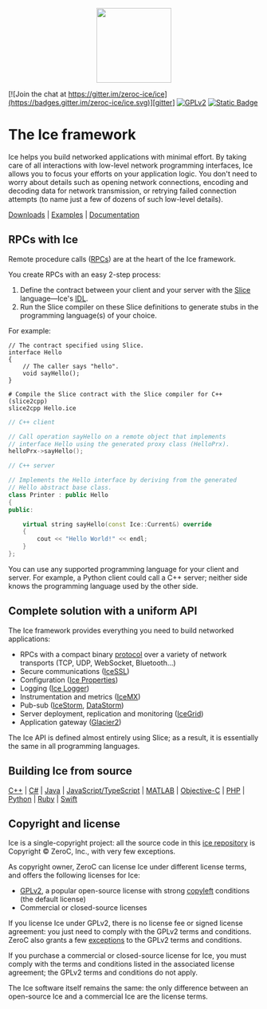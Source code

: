 <p align="center">
  <img src="https://raw.githubusercontent.com/zeroc-ice/ice/3.7/.github/assets/ice-banner.svg" height="150" width="150" />
</p>

[![Join the chat at https://gitter.im/zeroc-ice/ice](https://badges.gitter.im/zeroc-ice/ice.svg)][gitter]
[![GPLv2](https://img.shields.io/github/license/zeroc-ice/ice?color=red)][GPLv2]
[![Static Badge](https://img.shields.io/badge/license-Commercial-blue)][Commercial]

# The Ice framework

Ice helps you build networked applications with minimal effort. By taking care of all interactions with low-level
network programming interfaces, Ice allows you to focus your efforts on your application logic. You don't need to
worry about details such as opening network connections, encoding and decoding data for network transmission,
or retrying failed connection attempts (to name just a few of dozens of such low-level details).

[Downloads][downloads] | [Examples][examples] | [Documentation][docs]

## RPCs with Ice

Remote procedure calls ([RPCs][rpcs]) are at the heart of the Ice framework.

You create RPCs with an easy 2-step process:
1. Define the contract between your client and your server with the [Slice][slice] language—Ice's [IDL][idl].
2. Run the Slice compiler on these Slice definitions to generate stubs in the programming language(s) of your choice.

For example:

```slice
// The contract specified using Slice.
interface Hello
{
    // The caller says "hello".
    void sayHello();
}
```

```shell
# Compile the Slice contract with the Slice compiler for C++ (slice2cpp)
slice2cpp Hello.ice
```

```c++
// C++ client

// Call operation sayHello on a remote object that implements
// interface Hello using the generated proxy class (HelloPrx).
helloPrx->sayHello();
```

```c++
// C++ server

// Implements the Hello interface by deriving from the generated
// Hello abstract base class.
class Printer : public Hello
{
public:

    virtual string sayHello(const Ice::Current&) override
    {
        cout << "Hello World!" << endl;
    }
};
```

You can use any supported programming language for your client and server. For example, a Python client could call a C++
server; neither side knows the programming language used by the other side.

## Complete solution with a uniform API

The Ice framework provides everything you need to build networked applications:
- RPCs with a compact binary [protocol][protocol] over a variety of network transports (TCP, UDP, WebSocket,
Bluetooth...)
- Secure communications ([IceSSL][icessl])
- Configuration ([Ice Properties][properties])
- Logging ([Ice Logger][logger])
- Instrumentation and metrics ([IceMX][icemx])
- Pub-sub ([IceStorm][icestorm], [DataStorm][datastorm])
- Server deployment, replication and monitoring ([IceGrid][icegrid])
- Application gateway ([Glacier2][glacier2])

The Ice API is defined almost entirely using Slice; as a result, it is essentially the same in all programming
languages.

## Building Ice from source

[C++](cpp/BUILDING.md) | [C#](csharp/BUILDING.md) | [Java](java) | [JavaScript/TypeScript](js) | [MATLAB](matlab) | [Objective-C](objective-c) | [PHP](php) | [Python](python) | [Ruby](ruby) | [Swift](swift)

## Copyright and license

Ice is a single-copyright project: all the source code in this [ice repository][ice-repo] is
Copyright &copy; ZeroC, Inc., with very few exceptions.

As copyright owner, ZeroC can license Ice under different license terms, and offers the following licenses for Ice:
- [GPLv2], a popular open-source license with strong [copyleft][copyleft] conditions (the default license)
- Commercial or closed-source licenses

If you license Ice under GPLv2, there is no license fee or signed license agreement: you just need to comply with the
GPLv2 terms and conditions. ZeroC also grants a few [exceptions](ICE_LICENSE) to the GPLv2 terms and conditions.

If you purchase a commercial or closed-source license for Ice, you must comply with the terms and conditions listed in
the associated license agreement; the GPLv2 terms and conditions do not apply.

The Ice software itself remains the same: the only difference between an open-source Ice and a commercial Ice are the
license terms.

[Commercial]: https://zeroc.com/ice/pricing
[copyleft]: https://en.wikipedia.org/wiki/Copyleft
[datastorm]: https://doc.zeroc.com/datastorm/latest/introduction
[docs]: https://doc.zeroc.com/ice/3.7
[downloads]: https://zeroc.com/downloads/ice
[examples]: https://github.com/zeroc-ice/ice-demos
[gitter]: https://gitter.im/zeroc-ice/ice?utm_source=badge&utm_medium=badge&utm_campaign=pr-badge&utm_content=badge
[glacier2]: https://doc.zeroc.com/ice/3.7/ice-services/glacier2
[GPLv2]: https://github.com/zeroc-ice/ice/blob/3.7/LICENSE
[ice-repo]: https://github.com/zeroc-ice/ice
[icegrid]: https://doc.zeroc.com/ice/3.7/ice-services/icegrid
[icemx]: https://doc.zeroc.com/ice/3.7/administration-and-diagnostics/administrative-facility/the-metrics-facet
[icessl]: https://doc.zeroc.com/ice/3.7/ice-plugins/icessl
[icestorm]: https://doc.zeroc.com/ice/3.7/ice-services/icestorm
[idl]: https://en.wikipedia.org/wiki/Interface_description_language
[logger]: https://doc.zeroc.com/ice/3.7/administration-and-diagnostics/logger-facility
[properties]: https://doc.zeroc.com/ice/3.7/properties-and-configuration
[protocol]: https://doc.zeroc.com/ice/3.7/ice-protocol-and-encoding
[rpcs]: https://en.wikipedia.org/wiki/Remote_procedure_call
[slice]: https://doc.zeroc.com/ice/3.7/the-slice-language
